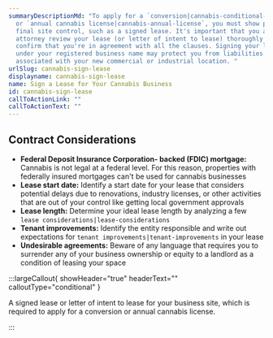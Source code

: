 ```yaml
---
summaryDescriptionMd: "To apply for a `conversion|cannabis-conditional-license`
  or `annual cannabis license|cannabis-annual-license`, you must show proof of
  final site control, such as a signed lease. It's important that you and your
  attorney review your lease (or letter of intent to lease) thoroughly to
  confirm that you're in agreement with all the clauses. Signing your lease
  under your registered business name may protect you from liabilities and costs
  associated with your new commercial or industrial location. "
urlSlug: cannabis-sign-lease
displayname: cannabis-sign-lease
name: Sign a Lease for Your Cannabis Business
id: cannabis-sign-lease
callToActionLink: ""
callToActionText: ""
---
```


## Contract Considerations

- **Federal Deposit Insurance Corporation- backed (FDIC) mortgage:** Cannabis is not legal at a federal level. For this reason, properties with federally insured mortgages can't be used for cannabis businesses
- **Lease start date:** Identify a start date for your lease that considers potential delays due to renovations, industry licenses, or other activities that are out of your control like getting local government approvals
- **Lease length:** Determine your ideal lease length by analyzing a few `lease considerations|lease-considerations`
- **Tenant improvements:** Identify the entity responsible and write out expectations for `tenant improvements|tenant-improvements` in your lease
- **Undesirable agreements:** Beware of any language that requires you to surrender any of your business ownership or equity to a landlord as a condition of leasing your space

:::largeCallout{ showHeader="true" headerText="" calloutType="conditional" }

A signed lease or letter of intent to lease for your business site, which is required to apply for a conversion or annual cannabis license.

:::
